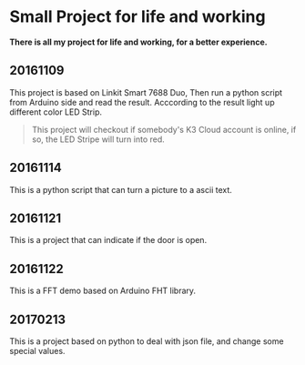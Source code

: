 # Small Project for life and working
**There is all my project for life and working, for a better experience.**

## 20161109
This project is based on Linkit Smart 7688 Duo, Then run a python script from Arduino side and read the result. Acccording to the result light up different color LED Strip. 
> This project will checkout if somebody's K3 Cloud account is online, if so, the LED Stripe will turn into red.

## 20161114

This is a python script that can turn a picture to a ascii text.

## 20161121

This is a project that can indicate if the door is open.

## 20161122

This is a FFT demo based on Arduino FHT library.

## 20170213

This is a project based on python to deal with json file, and change some special values.